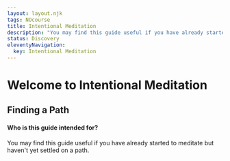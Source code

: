 ```yaml
---
layout: layout.njk
tags: NOcourse
title: Intentional Meditation
description: "You may find this guide useful if you have already started to meditate but haven't yet settled on a path."
status: Discovery
eleventyNavigation:
  key: Intentional Meditation
---
```


<h1>Welcome to Intentional Meditation</h1>

<h2>Finding a Path</h2>

<div class="alert alert-secondary">
    <h4>Who is this guide intended for?</h4>
    <p>You may find this guide useful if you have already started to meditate but haven't yet settled on a path.</p>
</div>

